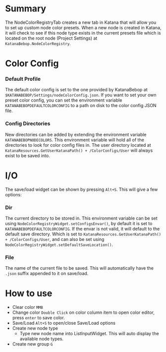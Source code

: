 
# Summary
The NodeColorRegistryTab creates a new tab in Katana that will allow you to
set up custom node color presets.  When a new node is created in Katana, it
will check to see if this node type exists in the current presets file which
is located on the root node (Project Settings) at `KatanaBebop.NodeColorRegistry`.
<br />

# Color Config
### Default Profile
  The default color config is set to the one provided by KatanaBebop at
  `$KATANABEBOP/Settings/nodeColorConfig.json`.  If you want to set your own
  preset color config, you can set the environment variable `KATANABEBOPDEFAULTCOLORCONFIG`
  to a path on disk to the color config JSON file.
### Config Directories
  New directories can be added by extending the environment variable `KATANABEBOPNODECOLORS`.
  This environment variable will hold all of the directories to look for color config files in.
  The user directory located at `KatanaResources.GetUserKatanaPath() + /ColorConfigs/User`
  will always exist to be saved into.

# I/O
The save/load widget can be shown by pressing `Alt+S`.  This will give a few options:
### Dir
  The current directory to be stored in. 
  This environment variable can be set using `NodeColorRegistryWidget.setConfigsEnvar()`,
  by default it is set  to `KATANABEBOPDEFAULTCOLORCONFIG`.  If the envar is not valid,
  it will default to the default save directory. Which is set to
  `KatanaResources.GetUserKatanaPath() + /ColorConfigs/User`, and can also be set using
  `NodeColorRegistryWidget.setDefaultSaveLocation()`.
### File
  The name of the current file to be saved.  This will automatically have the `.json`
  suffix appended to it on save/load.

# How to use
- Clear color `MMB`
- Change color `Double Click` on color column item to open color editor, press `enter` to save color.
- Save/Load `Alt+S` to open/close Save/Load options
- Create new node type 
  - Type new node name into ListInputWidget.  This will auto display the available node types.
- Create new group `G`
